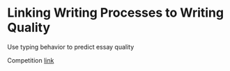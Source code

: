 # Linking Writing Processes to Writing Quality

Use typing behavior to predict essay quality

Competition [link](https://www.kaggle.com/competitions/linking-writing-processes-to-writing-quality)
